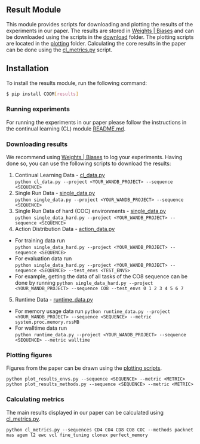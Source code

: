 ## Result Module
This module provides scripts for downloading and plotting the results of the experiments in our paper.
The results are stored in [Weights | Biases](https://wandb.ai/) and can be downloaded using the scripts in the [download](download) folder.
The plotting scripts are located in the [plotting](plotting) folder.
Calculating the core results in the paper can be done using the [cl_metrics.py](tables/cl_metrics.py) script.

## Installation
To install the results module, run the following command:
```bash 
$ pip install COOM[results]
```

### Running experiments
For running the experiments in our paper please follow the instructions in the continual learning (CL) module [README.md](../CL/README.md).

### Downloading results
We recommend using [Weights | Biases](https://wandb.ai/) to log your experiments. 
Having done so, you can use the following scripts to download the results:
1. Continual Learning Data - [cl_data.py](download/cl_data.py)  
`python cl_data.py --project <YOUR_WANDB_PROJECT> --sequence <SEQUENCE>`
2. Single Run Data - [single_data.py](download/single_data.py)  
`python single_data.py --project <YOUR_WANDB_PROJECT> --sequence <SEQUENCE>`
3. Single Run Data of hard (COC) environments - [single_data.py](download/single_data_hard.py)  
`python single_data_hard.py --project <YOUR_WANDB_PROJECT> --sequence <SEQUENCE>`
4. Action Distribution Data - [action_data.py](download/action_data.py)  
- For training data run  
`python single_data_hard.py --project <YOUR_WANDB_PROJECT> --sequence <SEQUENCE>`  
- For evaluation data run  
`python single_data_hard.py --project <YOUR_WANDB_PROJECT> --sequence <SEQUENCE> --test_envs <TEST_ENVS>`  
- For example, getting the data of all tasks of the CO8 sequence can be done by running
`python single_data_hard.py --project <YOUR_WANDB_PROJECT> --sequence CO8 --test_envs 0 1 2 3 4 5 6 7`
5. Runtime Data - [runtime_data.py](download/runtime_data.py)  
- For memory usage data run
`python runtime_data.py --project <YOUR_WANDB_PROJECT> --sequence <SEQUENCE> --metric system.proc.memory.rssMB`  
- For walltime data run  
`python runtime_data.py --project <YOUR_WANDB_PROJECT> --sequence <SEQUENCE> --metric walltime`  

### Plotting figures

Figures from the paper can be drawn using the [plotting scripts](https://github.com/TTomilin/COOM/tree/main/experiments/results).  
```
python plot_results_envs.py --sequence <SEQUENCE> --metric <METRIC>
python plot_results_methods.py --sequence <SEQUENCE> --metric <METRIC>
```

### Calculating metrics
The main results displayed in our paper can be calculated using [cl_metrics.py](tables/cl_metrics.py).  
```
python cl_metrics.py --sequences CD4 CO4 CD8 CO8 COC --methods packnet mas agem l2 ewc vcl fine_tuning clonex perfect_memory
```
